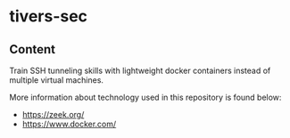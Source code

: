 # tivers-sec

## Content

Train SSH tunneling skills with lightweight docker containers instead of multiple virtual machines.

More information about technology used in this repository is found below:
* https://zeek.org/
* https://www.docker.com/


